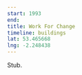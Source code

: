 ```yaml
---
start: 1993
end:
title: Work For Change
timeline: buildings
lat: 53.465668
lng: -2.248438
---
```

Stub.
